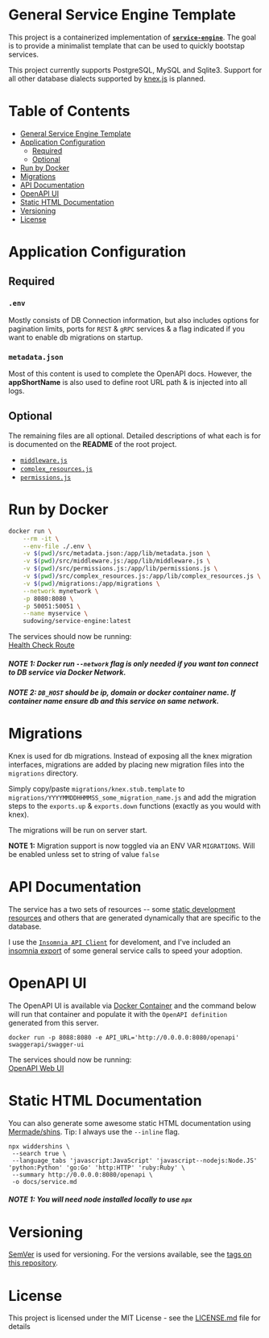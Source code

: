 # General Service Engine Template

This project is a containerized implementation of [**`service-engine`**](https://www.npmjs.com/package/service-engine). The goal is to provide a minimalist template that can be used to quickly bootstap services.

This project currently supports PostgreSQL, MySQL and Sqlite3. Support for all other database dialects supported by [knex.js](http://knexjs.org) is planned.

#  <a id="table-of-contents"></a>Table of Contents

* [General Service Engine Template](general_service_engine_template)
* [Application Configuration](application_configuration)
    * [Required](required)
    * [Optional](optional)
* [Run by Docker](run_by_docker)
* [Migrations](migrations)
* [API Documentation](api_documentation)
* [OpenAPI UI](open_api_ui)
* [Static HTML Documentation](static_html_documentation)
* [Versioning](versioning)
* [License](license)

# <a id="application_configuration"></a> Application Configuration

## <a id="required"></a> Required

### <a id="env"></a> `.env`

Mostly consists of DB Connection information, but also includes options for pagination limits, ports for `REST` & `gRPC` services & a flag indicated if you want to enable db migrations on startup.

### <a id="metadata_json"></a> `metadata.json`

Most of this content is used to complete the OpenAPI docs. However, the **appShortName** is also used to define root URL path & is injected into all logs.

## <a id="optional"></a> Optional

The remaining files are all optional. Detailed descriptions of what each is for is documented on the **README** of the root project.

- [`middleware.js`](https://github.com/sudowing/service-engine/blob/develop/README.md#application-configurations_middleware)
- [`complex_resources.js`](https://github.com/sudowing/service-engine/blob/develop/README.md#application-configurations_complex-resources-subqueries)
- [`permissions.js`](https://github.com/sudowing/service-engine/blob/develop/README.md#application-configurations_permissions)

# <a id="run_by_docker"></a> Run by Docker

```sh
docker run \
	--rm -it \
	--env-file ./.env \
	-v $(pwd)/src/metadata.json:/app/lib/metadata.json \
	-v $(pwd)/src/middleware.js:/app/lib/middleware.js \
	-v $(pwd)/src/permissions.js:/app/lib/permissions.js \
	-v $(pwd)/src/complex_resources.js:/app/lib/complex_resources.js \
	-v $(pwd)/migrations:/app/migrations \
	--network mynetwork \
	-p 8080:8080 \
	-p 50051:50051 \
	--name myservice \
	sudowing/service-engine:latest
```
The services should now be running:  
[Health Check Route](http://localhost:8080/healthz)

##### **NOTE 1:** Docker run `--network` flag is only needed if you want ton connect to DB service via Docker Network.

##### **NOTE 2:** `DB_HOST` should be ip, domain or docker container name. If container name ensure db and this service on same network.

# <a id="migrations"></a> Migrations

Knex is used for db migrations. Instead of exposing all the knex migration interfaces, migrations are added by placing new migration files into the `migrations` directory.

Simply copy/paste `migrations/knex.stub.template` to `migrations/YYYYMMDDHHMMSS_some_migration_name.js` and add the migration steps to the `exports.up` & `exports.down` functions (exactly as you would with knex).

The migrations will be run on server start.

**NOTE 1:** Migration support is now toggled via an ENV VAR `MIGRATIONS`. Will be enabled unless set to string of value `false`

# <a id="api_documentation"></a> API Documentation

The service has a two sets of resources -- some [static development resources](https://github.com/sudowing/service-engine#rest-endpoints) and others that are generated dynamically that are specific to the database.

I use the [`Insomnia API Client`](insomnia.rest) for develoment, and I've included an [insomnia export](./docs/insomnia.service.json) of some general service calls to speed your adoption.

# <a id="open_api_ui"></a> OpenAPI UI

The OpenAPI UI is available via [Docker Container](https://hub.docker.com/r/swaggerapi/swagger-ui/) and the command below will run that container and populate it with the `OpenAPI definition` generated from this server.

```
docker run -p 8088:8080 -e API_URL='http://0.0.0.0:8080/openapi' swaggerapi/swagger-ui
```

The services should now be running:  
[OpenAPI Web UI](http://localhost:8088)


# <a id="static_html_documentation"></a> Static HTML Documentation

You can also generate some awesome static HTML documentation using [Mermade/shins](https://github.com/Mermade/shins). Tip: I always use the `--inline` flag.

```
npx widdershins \
 --search true \
 --language_tabs 'javascript:JavaScript' 'javascript--nodejs:Node.JS' 'python:Python' 'go:Go' 'http:HTTP' 'ruby:Ruby' \
 --summary http://0.0.0.0:8080/openapi \
 -o docs/service.md
```	

##### **NOTE 1:** You will need node installed locally to use `npx`

# <a id="versioning"></a> Versioning

[SemVer](http://semver.org/) is used for versioning. For the versions available, see the [tags on this repository](https://github.com/sudowing/service-engine-template/tags). 

# <a id="license"></a> License

This project is licensed under the MIT License - see the [LICENSE.md](LICENSE.md) file for details

